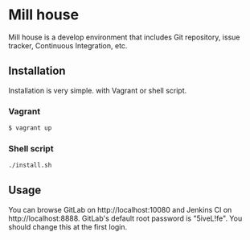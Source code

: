 Mill house
==========

Mill house is a develop environment that includes Git repository, issue tracker, Continuous Integration, etc.


Installation
------------

Installation is very simple. with Vagrant or shell script.


### Vagrant

```sh
$ vagrant up
```


### Shell script

```sh
./install.sh
```


Usage
-----

You can browse GitLab on http://localhost:10080 and Jenkins CI on http://localhost:8888.
GitLab's default root password is "5iveL!fe". You should change this at the first login.
